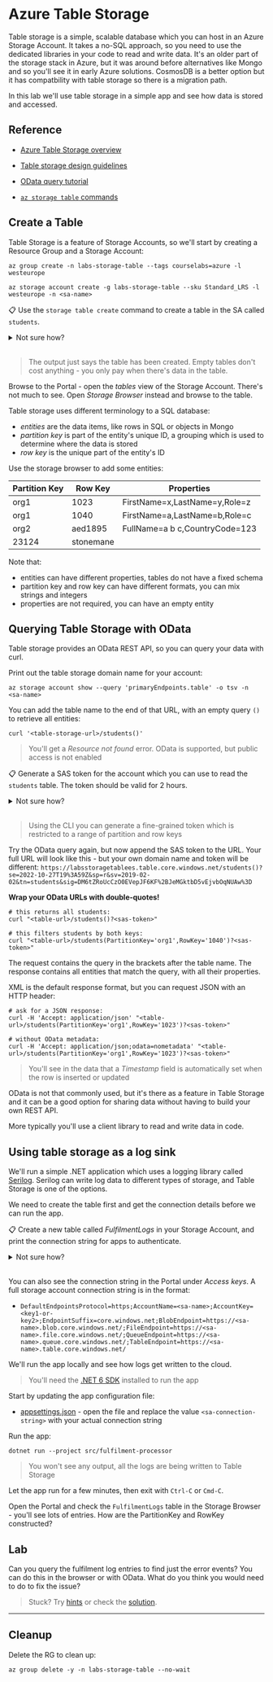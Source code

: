 # Azure Table Storage

Table storage is a simple, scalable database which you can host in an Azure Storage Account. It takes a no-SQL approach, so you need to use the dedicated libraries in your code to read and write data. It's an older part of the storage stack in Azure, but it was around before alternatives like Mongo and so you'll see it in early Azure solutions. CosmosDB is a better option but it has compatbility with table storage so there is a migration path.

In this lab we'll use table storage in a simple app and see how data is stored and accessed.

## Reference

- [Azure Table Storage overview](https://docs.microsoft.com/en-us/azure/storage/tables/table-storage-overview)

- [Table storage design guidelines](https://docs.microsoft.com/en-us/azure/storage/tables/table-storage-design-guidelines)

- [OData query tutorial](https://www.odata.org/getting-started/basic-tutorial/#queryData)

- [`az storage table` commands](https://docs.microsoft.com/en-us/cli/azure/storage/table?view=azure-cli-latest)

## Create a  Table

Table Storage is a feature of Storage Accounts, so we'll start by creating a Resource Group and a Storage Account:

```
az group create -n labs-storage-table --tags courselabs=azure -l westeurope

az storage account create -g labs-storage-table --sku Standard_LRS -l westeurope -n <sa-name> 
```

📋 Use the `storage table create` command to create a table in the SA called `students`.

<details>
  <summary>Not sure how?</summary>

```
az storage table create --help
```

The only mandatory parameters are the table name and the SA name:

```
az storage table create -n students --account-name <sa-name>
```

</details><br/>

> The output just says the table has been created. Empty tables don't cost anything - you only pay when there's data in the table.

Browse to the Portal - open the _tables_ view of the Storage Account. There's not much to see. Open _Storage Browser_ instead and browse to the table.

Table storage uses different terminology to a SQL database:

- _entities_ are the data items, like rows in SQL or objects in Mongo
- _partition key_ is part of the entity's unique ID, a grouping which is used to determine where the data is stored
- _row key_ is the unique part of the entity's ID

Use the storage browser to add some entities:

|Partition Key| Row Key | Properties|
|-|-|-|
|org1|1023|FirstName=x,LastName=y,Role=z|
|org1|1040|FirstName=a,LastName=b,Role=c|
|org2|aed1895|FullName=a b c,CountryCode=123|
|23124|stonemane||

Note that:

- entities can have different properties, tables do not have a fixed schema
- partition key and row key can have different formats, you can mix strings and integers
- properties are not required, you can have an empty entity

## Querying Table Storage with OData

Table storage provides an OData REST API, so you can query your data with curl.

Print out the table storage domain name for your account:

```
az storage account show --query 'primaryEndpoints.table' -o tsv -n <sa-name>
```

You can add the table name to the end of that URL, with an empty query `()` to retrieve all entities:

```
curl '<table-storage-url>/students()'
```

> You'll get a _Resource not found_ error. OData is supported, but public access is not enabled

📋 Generate a SAS token for the account which you can use to read the `students` table. The token should be valid for 2 hours. 

<details>
  <summary>Not sure how?</summary>

You can do this in the Portal - but the token needs to be created at the Storage Account level, not the table. Open the _Shared access signature_ blade and complete the fields for table storage.

Or with the CLI, you can get a token just for one table, and use some fancy scripts to generate the expiry date in the right format:

```
az storage table generate-sas --help 

# PowerShell:
$expiry=$(Get-Date -Date (Get-Date).AddHours(2) -UFormat +%Y-%m-%dT%H:%MZ)

# OR zsh: 
expiry=$(date -u -v+2H '+%Y-%m-%dT%H:%MZ')

# OR manually if none of the above work :)
expiry='2022-12-31T23:59Z'

az storage table generate-sas -n students --permissions r --expiry $expiry -o tsv --account-name <sa-name>
```

</details><br/>

> Using the CLI you can generate a fine-grained token which is restricted to a range of partition and row keys

Try the OData query again, but now append the SAS token to the URL. Your full URL will look like this - but your own domain name and token will be different: `https://labsstoragetablees.table.core.windows.net/students()?se=2022-10-27T19%3A59Z&sp=r&sv=2019-02-02&tn=students&sig=DM6tZRoUcCzO0EVepJF6KF%2BJeMGktbD5vEjvbOqNUAw%3D`

**Wrap your OData URLs with double-quotes!**

```
# this returns all students:
curl "<table-url>/students()?<sas-token>"

# this filters students by both keys:
curl "<table-url>/students(PartitionKey='org1',RowKey='1040')?<sas-token>"
```

The request contains the query in the brackets after the table name. The response contains all entities that match the query, with all their properties.

XML is the default response format, but you can request JSON with an HTTP header:

```
# ask for a JSON response:
curl -H 'Accept: application/json' "<table-url>/students(PartitionKey='org1',RowKey='1023')?<sas-token>"

# without OData metadata:
curl -H 'Accept: application/json;odata=nometadata' "<table-url>/students(PartitionKey='org1',RowKey='1023')?<sas-token>"
```

> You'll see in the data that a _Timestamp_ field is automatically set when the row is inserted or updated

OData is not that commonly used, but it's there as a feature in Table Storage and it can be a good option for sharing data without having to build your own REST API.

More typically you'll use a client library to read and write data in code.

## Using table storage as a log sink

We'll run a simple .NET application which uses a logging library called [Serilog](https://serilog.net). Serilog can write log data to different types of storage, and Table Storage is one of the options.

We need to create the table first and get the connection details before we can run the app.

📋 Create a new table called _FulfilmentLogs_ in your Storage Account, and print the connection string for apps to authenticate. 

<details>
  <summary>Not sure how?</summary>

Create the new table:

```
az storage table create -n FulfilmentLogs --account-name <sa-name>
```

Print the connection string for the SA:

```
az storage account show-connection-string -g labs-storage-table -n <sa-name>
```

</details><br/>

You can also see the connection string in the Portal under _Access keys_. A full storage account connection string is in the format:

- `DefaultEndpointsProtocol=https;AccountName=<sa-name>;AccountKey=<key1-or-key2>;EndpointSuffix=core.windows.net;BlobEndpoint=https://<sa-name>.blob.core.windows.net/;FileEndpoint=https://<sa-name>.file.core.windows.net/;QueueEndpoint=https://<sa-name>.queue.core.windows.net/;TableEndpoint=https://<sa-name>.table.core.windows.net/` 

We'll run the app locally and see how logs get written to the cloud.

> You'll need the [.NET 6 SDK](https://dotnet.microsoft.com/en-us/download/dotnet/6.0) installed to run the app

Start by updating the app configuration file:

- [appsettings.json](/src/fulfilment-processor/appsettings.json) - open the file and replace the value `<sa-connection-string>` with your actual connection string

Run the app:

```
dotnet run --project src/fulfilment-processor
```

> You won't see any output, all the logs are being written to Table Storage

Let the app run for a few minutes, then exit with `Ctrl-C` or `Cmd-C`.

Open the Portal and check the `FulfilmentLogs` table in the Storage Browser - you'll see lots of entries. How are the PartitionKey and RowKey constructed?

## Lab

Can you query the fulfilment log entries to find just the error events? You can do this in the browser or with OData. What do you think you would need to do to fix the issue?

> Stuck? Try [hints](hints.md) or check the [solution](solution.md).

___

## Cleanup

Delete the RG to clean up:

```
az group delete -y -n labs-storage-table --no-wait
```